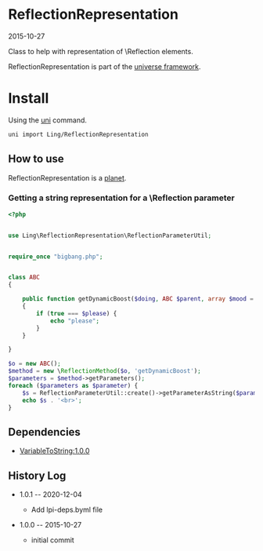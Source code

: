 ReflectionRepresentation
==========================
2015-10-27



Class to help with representation of \Reflection elements.




ReflectionRepresentation is part of the [universe framework](https://github.com/karayabin/universe-snapshot).


Install
==========
Using the [uni](https://github.com/lingtalfi/universe-naive-importer) command.
```bash
uni import Ling/ReflectionRepresentation
```



How to use
-------------

ReflectionRepresentation is a [planet](https://github.com/lingtalfi/Observer/blob/master/article/article.planetReference.eng.md).

### Getting a string representation for a \Reflection parameter 

```php
<?php


use Ling\ReflectionRepresentation\ReflectionParameterUtil;


require_once "bigbang.php";


class ABC
{

    public function getDynamicBoost($doing, ABC $parent, array $mood = ['oo' => 'pp'], &$please = true)
    {
        if (true === $please) {
            echo "please";
        }
    }

}

$o = new ABC();
$method = new \ReflectionMethod($o, 'getDynamicBoost');
$parameters = $method->getParameters();
foreach ($parameters as $parameter) {
    $s = ReflectionParameterUtil::create()->getParameterAsString($parameter);
    echo $s . '<br>';
}
```



Dependencies
------------------
    
- [VariableToString:1.0.0](https://github.com/lingtalfi/VariableToString)



History Log
------------------

- 1.0.1 -- 2020-12-04

    - Add lpi-deps.byml file

- 1.0.0 -- 2015-10-27

    - initial commit